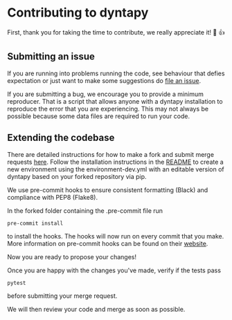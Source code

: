 # Contributing to dyntapy

First, thank you for taking the time to contribute, we really appreciate it! :tada: :+1:


## Submitting an issue

If you are running into problems running the code, see behaviour that defies expectation or just want to make some suggestions do [file an issue](https://gitlab.kuleuven.be/ITSCreaLab/public-toolboxes/dyntapy/-/issues/new).

If you are submitting a bug, we encourage you to provide a minimum reproducer. 
That is a script that allows anyone with a dyntapy installation to reproduce the error that you are experiencing.
This may not always be possible because some data files are required to run your code.

## Extending the codebase

There are detailed instructions for how to make a fork and submit merge requests [here](https://docs.gitlab.com/ee/user/project/repository/forking_workflow.html).
Follow the installation instructions in the [README](https://gitlab.kuleuven.be/ITSCreaLab/public-toolboxes/dyntapy) to create a new environment using the environment-dev.yml
with an editable version of dyntapy based on your forked repository via pip.

We use pre-commit hooks to ensure consistent formatting (Black) and compliance with PEP8 (Flake8). 

In the forked folder containing the .pre-commit file run
```shell
pre-commit install
```
to install the hooks. The hooks will now run on every commit that you make.
More information on pre-commit hooks can be found on their [website](https://pre-commit.com/).

Now you are ready to propose your changes!

Once you are happy with the changes you've made, verify if the tests pass

```shell
pytest
```
before submitting your merge request.

We will then review your code and merge as soon as possible.
